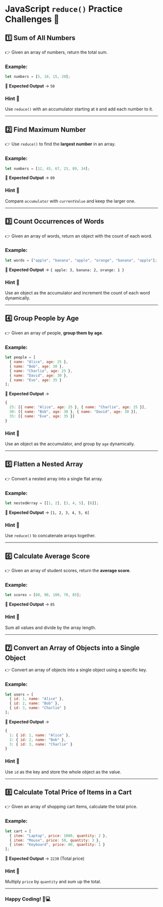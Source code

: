 # JavaScript `reduce()` Practice Challenges 🚀

## 1️⃣ Sum of All Numbers
👉 Given an array of numbers, return the total sum.

### Example:
```js
let numbers = [5, 10, 15, 20];
```
🔹 **Expected Output** → `50`

### Hint 🧐
Use `reduce()` with an accumulator starting at `0` and add each number to it.

---

## 2️⃣ Find Maximum Number
👉 Use `reduce()` to find the **largest number** in an array.

### Example:
```js
let numbers = [12, 45, 67, 23, 89, 34];
```
🔹 **Expected Output** → `89`

### Hint 🧐
Compare `accumulator` with `currentValue` and keep the larger one.

---

## 3️⃣ Count Occurrences of Words
👉 Given an array of words, return an object with the count of each word.

### Example:
```js
let words = ["apple", "banana", "apple", "orange", "banana", "apple"];
```
🔹 **Expected Output** → `{ apple: 3, banana: 2, orange: 1 }`

### Hint 🧐
Use an object as the accumulator and increment the count of each word dynamically.

---

## 4️⃣ Group People by Age
👉 Given an array of people, **group them by age**.

### Example:
```js
let people = [
  { name: "Alice", age: 25 },
  { name: "Bob", age: 30 },
  { name: "Charlie", age: 25 },
  { name: "David", age: 30 },
  { name: "Eve", age: 35 }
];
```
🔹 **Expected Output** →  
```js
{
  25: [{ name: "Alice", age: 25 }, { name: "Charlie", age: 25 }],
  30: [{ name: "Bob", age: 30 }, { name: "David", age: 30 }],
  35: [{ name: "Eve", age: 35 }]
}
```

### Hint 🧐
Use an object as the accumulator, and group by `age` dynamically.

---

## 5️⃣ Flatten a Nested Array
👉 Convert a nested array into a single flat array.

### Example:
```js
let nestedArray = [[1, 2], [3, 4, 5], [6]];
```
🔹 **Expected Output** → `[1, 2, 3, 4, 5, 6]`

### Hint 🧐
Use `reduce()` to concatenate arrays together.

---

## 6️⃣ Calculate Average Score
👉 Given an array of student scores, return the **average score**.

### Example:
```js
let scores = [80, 90, 100, 70, 85];
```
🔹 **Expected Output** → `85`

### Hint 🧐
Sum all values and divide by the array length.

---

## 7️⃣ Convert an Array of Objects into a Single Object
👉 Convert an array of objects into a single object using a specific key.

### Example:
```js
let users = [
  { id: 1, name: "Alice" },
  { id: 2, name: "Bob" },
  { id: 3, name: "Charlie" }
];
```
🔹 **Expected Output** →  
```js
{
  1: { id: 1, name: "Alice" },
  2: { id: 2, name: "Bob" },
  3: { id: 3, name: "Charlie" }
}
```

### Hint 🧐
Use `id` as the key and store the whole object as the value.

---

## 8️⃣ Calculate Total Price of Items in a Cart
👉 Given an array of shopping cart items, calculate the total price.

### Example:
```js
let cart = [
  { item: "Laptop", price: 1000, quantity: 2 },
  { item: "Mouse", price: 50, quantity: 3 },
  { item: "Keyboard", price: 80, quantity: 1 }
];
```
🔹 **Expected Output** → `2230` (Total price)

### Hint 🧐
Multiply `price` by `quantity` and sum up the total.

---

### Happy Coding! 🎯💻

